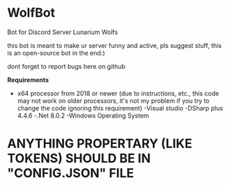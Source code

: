 # WolfBot
Bot for Discord Server Lunarium Wolfs

this bot is meant to make ur server funny and active, pls suggest stuff, this is an open-source bot in the end:)

dont forget to report bugs here on github

**Requirements**
- x64 processor from 2018 or newer (due to instructions, etc., this code may not work on older processors, it's not my problem if you try to change the code ignoring this requirement)
-Visual studio
-DSharp plus 4.4.6
-.Net 8.0.2
-Windows Operating System

# ANYTHING PROPERTARY (LIKE TOKENS) SHOULD BE IN "CONFIG.JSON" FILE
